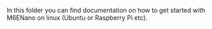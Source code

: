 In this folder you can find documentation on how to get started with M6ENano on linux (Ubuntu or Raspberry Pi etc).

